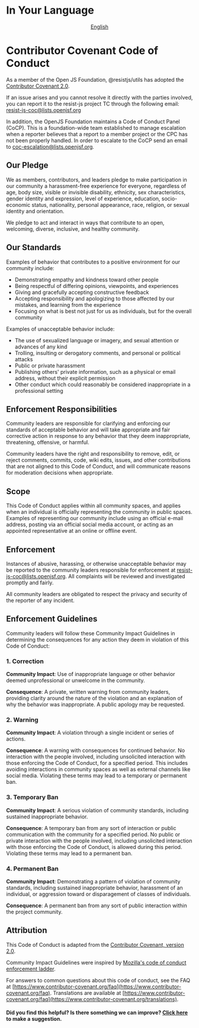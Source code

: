 # In Your Language

<p align="center">
  <a href="https://github.com/resist-js/resist/blob/master/docs/en-US/CODE_OF_CONDUCT.md"
    >English</a>
</p>

# Contributor Covenant Code of Conduct

As a member of the Open JS Foundation, @resistjs/utils has adopted the
[Contributor Covenant 2.0][cc-20-doc].

If an issue arises and you cannot resolve it directly with the parties
involved, you can report it to the resist-js project TC through the following
email: resist-js-coc@lists.openjsf.org

In addition, the OpenJS Foundation maintains a Code of Conduct Panel (CoCP).
This is a foundation-wide team established to manage escalation when a reporter
believes that a report to a member project or the CPC has not been properly
handled. In order to escalate to the CoCP send an email to
coc-escalation@lists.openjsf.org.

## Our Pledge

We as members, contributors, and leaders pledge to make participation in our
community a harassment-free experience for everyone, regardless of age, body
size, visible or invisible disability, ethnicity, sex characteristics, gender
identity and expression, level of experience, education, socio-economic status,
nationality, personal appearance, race, religion, or sexual identity and
orientation.

We pledge to act and interact in ways that contribute to an open, welcoming,
diverse, inclusive, and healthy community.

## Our Standards

Examples of behavior that contributes to a positive environment for our
community include:

- Demonstrating empathy and kindness toward other people
- Being respectful of differing opinions, viewpoints, and experiences
- Giving and gracefully accepting constructive feedback
- Accepting responsibility and apologizing to those affected by our mistakes,
  and learning from the experience
- Focusing on what is best not just for us as individuals, but for the overall
  community

Examples of unacceptable behavior include:

- The use of sexualized language or imagery, and sexual attention or advances
  of any kind
- Trolling, insulting or derogatory comments, and personal or political attacks
- Public or private harassment
- Publishing others' private information, such as a physical or email address,
  without their explicit permission
- Other conduct which could reasonably be considered inappropriate in a
  professional setting

## Enforcement Responsibilities

Community leaders are responsible for clarifying and enforcing our standards of
acceptable behavior and will take appropriate and fair corrective action in
response to any behavior that they deem inappropriate, threatening, offensive,
or harmful.

Community leaders have the right and responsibility to remove, edit, or reject
comments, commits, code, wiki edits, issues, and other contributions that are
not aligned to this Code of Conduct, and will communicate reasons for
moderation decisions when appropriate.

## Scope

This Code of Conduct applies within all community spaces, and applies when
an individual is officially representing the community in public spaces.
Examples of representing our community include using an official e-mail
address, posting via an official social media account, or acting as an
appointed representative at an online or offline event.

## Enforcement

Instances of abusive, harassing, or otherwise unacceptable behavior may be
reported to the community leaders responsible for enforcement at
resist-js-coc@lists.openjsf.org. All complaints will be reviewed and
investigated promptly and fairly.

All community leaders are obligated to respect the privacy and security of the
reporter of any incident.

## Enforcement Guidelines

Community leaders will follow these Community Impact Guidelines in determining
the consequences for any action they deem in violation of this Code of Conduct:

### 1. Correction

**Community Impact**: Use of inappropriate language or other behavior deemed
unprofessional or unwelcome in the community.

**Consequence**: A private, written warning from community leaders, providing
clarity around the nature of the violation and an explanation of why the
behavior was inappropriate. A public apology may be requested.

### 2. Warning

**Community Impact**: A violation through a single incident or series of
actions.

**Consequence**: A warning with consequences for continued behavior. No
interaction with the people involved, including unsolicited interaction with
those enforcing the Code of Conduct, for a specified period. This
includes avoiding interactions in community spaces as well as external channels
like social media. Violating these terms may lead to a temporary or permanent
ban.

### 3. Temporary Ban

**Community Impact**: A serious violation of community standards, including
sustained inappropriate behavior.

**Consequence**: A temporary ban from any sort of interaction or public
communication with the community for a specified period. No public or
private interaction with the people involved, including unsolicited
interaction with those enforcing the Code of Conduct, is allowed during this
period. Violating these terms may lead to a permanent ban.

### 4. Permanent Ban

**Community Impact**: Demonstrating a pattern of violation of community
standards, including sustained inappropriate behavior, harassment of an
individual, or aggression toward or disparagement of classes of individuals.

**Consequence**: A permanent ban from any sort of public interaction within the
project community.

## Attribution

This Code of Conduct is adapted from the [Contributor Covenant, version 2.0](cc-20-doc).

Community Impact Guidelines were inspired by
[Mozilla's code of conduct enforcement ladder](https://github.com/mozilla/diversity).

[cc-20-doc]: https://www.contributor-covenant.org/version/2/0/code_of_conduct/

For answers to common questions about this code of conduct, see the FAQ at
[https://www.contributor-covenant.org/faq](https://www.contributor-covenant.org/faq). Translations are available at
[https://www.contributor-covenant.org/faq](https://www.contributor-covenant.org/translations).

#### Did you find this helpful? Is there something we can improve? [Click here](https://github.com/resist-js/resist/issues/new?assignees=&labels=&template=documentation.yml) to make a suggestion.
